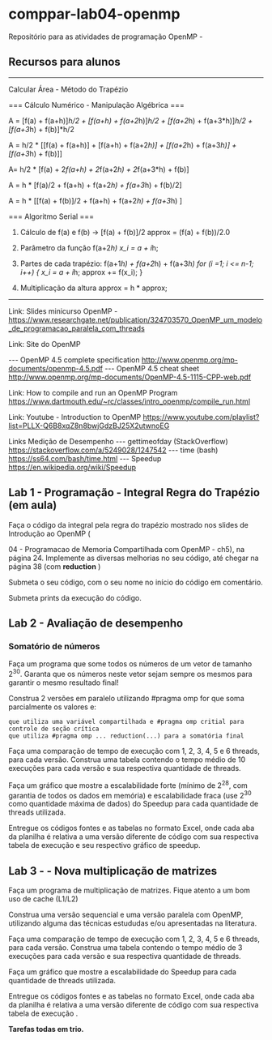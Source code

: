 # comppar-lab04-openmp
Repositório para as atividades de programação OpenMP - 

## Recursos para alunos

----------------------------------------------------------------------
Calcular Área - Método do Trapézio 

=== Cálculo Numérico - Manipulação Algébrica ===

A = [f(a) + f(a+h)]*h/2 + [f(a+h) + f(a+2*h)]*h/2 + [f(a+2*h) + f(a+3*h)]*h/2 + [f(a+3*h) + f(b)]*h/2

A = h/2 * [[f(a) + f(a+h)] + [f(a+h) + f(a+2*h)] + [f(a+2*h) + f(a+3*h)] + [f(a+3*h) + f(b)]]

A= h/2 * [f(a) + 2*f(a+h) + 2*f(a+2*h) + 2*f(a+3*h) + f(b)]

A = h * [f(a)/2 + f(a+h) + f(a+2*h) + f(a+3*h) + f(b)/2]

A = h * [[f(a) + f(b)]/2 + f(a+h) + f(a+2*h) + f(a+3*h) ]


=== Algoritmo Serial ===

1) Cálculo de f(a) e f(b) -> [f(a) + f(b)]/2
approx = (f(a) + f(b))/2.0

2) Parâmetro da função f(a+2*h)
x_i = a + i*h;

3) Partes de cada trapézio: f(a+1*h) + f(a+2*h) + f(a+3*h)
for (i =1; i <= n-1; i++) {
   x_i = a + i*h;
   approx += f(x_i);
}

4) Multiplicação da altura
approx = h * approx;

--------------------------------------------------------------------------


Link: Slides minicurso OpenMP - https://www.researchgate.net/publication/324703570_OpenMP_um_modelo_de_programacao_paralela_com_threads

Link: Site do OpenMP

 --- OpenMP 4.5 complete specification   http://www.openmp.org/mp-documents/openmp-4.5.pdf
 --- OpenMP 4.5 cheat sheet    http://www.openmp.org/mp-documents/OpenMP-4.5-1115-CPP-web.pdf
 
Link: How to compile and run an OpenMP Program    https://www.dartmouth.edu/~rc/classes/intro_openmp/compile_run.html

Link: Youtube - Introduction to OpenMP     https://www.youtube.com/playlist?list=PLLX-Q6B8xqZ8n8bwjGdzBJ25X2utwnoEG

Links Medição de Desempenho
  --- gettimeofday (StackOverflow)      https://stackoverflow.com/a/5249028/1247542
  --- time (bash)      https://ss64.com/bash/time.html
  --- Speedup           https://en.wikipedia.org/wiki/Speedup
  



## Lab 1 - Programação - Integral Regra do Trapézio (em aula)

Faça o código da integral pela regra do trapézio mostrado nos slides de Introdução ao OpenMP (

04 - Programacao de Memoria Compartilhada com OpenMP - ch5), na página 24.
Implemente as diversas melhorias no seu código, até chegar na página 38 (com **reduction** )

Submeta o seu código, com o seu nome no início do código em comentário.

Submeta prints da execução do código.


## Lab 2 - Avaliação de desempenho

### Somatório de números

Faça um programa que some todos os números de um vetor de tamanho 2<sup>30</sup>. Garanta que os números neste vetor sejam sempre os mesmos para garantir o mesmo resultado final!

Construa 2 versões em paralelo utilizando #pragma omp for que soma parcialmente os valores e:

    que utiliza uma variável compartilhada e #pragma omp critial para controle de seção crítica
    que utiliza #pragma omp ... reduction(...) para a somatória final

Faça uma comparação de tempo de execução com 1, 2, 3, 4, 5 e 6 threads, para cada versão. Construa uma tabela contendo o tempo médio de 10 execuções para cada versão e sua respectiva quantidade de threads.

Faça um gráfico que mostre a escalabilidade forte (mínimo de 2<sup>28</sup>, com garantia de todos os dados em memória) e escalabilidade fraca (use 2<sup>30</sup> como quantidade máxima de dados) do Speedup para cada quantidade de threads utilizada.

Entregue os códigos fontes e as tabelas no formato Excel, onde cada aba da planilha é relativa a uma versão diferente de código com sua respectiva tabela de execução e seu respectivo gráfico de speedup.

## Lab 3 -  - Nova multiplicação de matrizes

Faça um programa de multiplicação de matrizes. Fique atento a um bom uso de cache (L1/L2)

Construa uma versão sequencial e uma versão paralela com OpenMP, utilizando alguma das técnicas estududas e/ou apresentadas na literatura.

Faça uma comparação de tempo de execução com 1, 2, 3, 4, 5 e 6 threads, para cada versão. Construa uma tabela contendo o tempo médio de 3 execuções para cada versão e sua respectiva quantidade de threads.

Faça um gráfico que mostre a escalabilidade do Speedup para cada quantidade de threads utilizada.

Entregue os códigos fontes e as tabelas no formato Excel, onde cada aba da planilha é relativa a uma versão diferente de código com sua respectiva tabela de execução .

**Tarefas todas em trio.**
